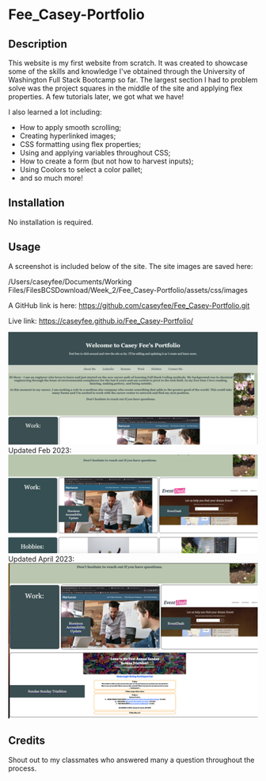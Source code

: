 # Fee_Casey-Portfolio
## Description

This website is my first website from scratch. It was created to showcase some of the skills and knowledge I've obtained through the University of Washington Full Stack Bootcamp so far. The largest section I had to problem solve was the project squares in the middle of the site and applying flex properties. A few tutorials later, we got what we have!

I also learned a lot including:

- How to apply smooth scrolling;
- Creating hyperlinked images;
- CSS formatting using flex properties;
- Using and applying variables throughout CSS;
- How to create a form (but not how to harvest inputs);
- Using Coolors to select a color pallet;
- and so much more!


## Installation

No installation is required.

## Usage

A screenshot is included below of the site. The site images are saved here: 

/Users/caseyfee/Documents/Working Files/FilesBCSDownload/Week_2/Fee_Casey-Portfolio/assets/css/images


A GitHub link is here: https://github.com/caseyfee/Fee_Casey-Portfolio.git


Live link: https://caseyfee.github.io/Fee_Casey-Portfolio/

![Webpage Screenshot](./assets/css/images/portfolio-pic.png)
Updated Feb 2023:
![Webpage Screenshot](./assets/css/images/workUpdate.png)
Updated April 2023:
![Webpage Screenshot](./assets/css/images/PortfolioApril23.png)

## Credits

Shout out to my classmates who answered many a question throughout the process.